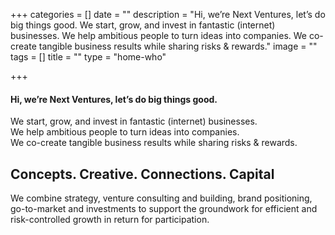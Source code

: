 +++
categories = []
date = ""
description = "Hi, we’re Next Ventures, let’s do big things good.  We start, grow, and invest in fantastic (internet) businesses. We help ambitious people to turn ideas into companies. We co-create tangible business results while sharing risks & rewards."
image = ""
tags = []
title = ""
type = "home-who"

+++
#### Hi, we’re **Next Ventures**, let’s do big things good.

We start, grow, and invest in fantastic (internet) businesses.  
We help ambitious people to turn ideas into companies.  
We co-create tangible business results while sharing risks & rewards.

 

## Concepts. Creative. Connections. Capital

We combine strategy, venture consulting and building, brand positioning, go-to-market and investments to support the groundwork for efficient and risk-controlled growth in return for participation.